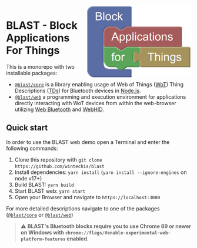 <img src="packages/web/public/assets/media/logo.png" alt="BLAST logo" title="BLAST" align="right" height="200" />

# BLAST - Block Applications For Things
This is a monorepo with two installable packages:
* [`@blast/core`](./packages/core/) is a library enabling usage of Web of Things ([WoT](https://www.w3.org/TR/wot-architecture/)) Thing Descriptions ([TDs](https://www.w3.org/2019/wot/td)) for Bluetooth devices in [Node.js](https://nodejs.org/).
* [`@blast/web`](./packages/web/) a programming and execution environment for applications directly interacting with WoT devices from within the web-browser utilizing [Web Bluetooth](https://webbluetoothcg.github.io/web-bluetooth/) and [WebHID](https://wicg.github.io/webhid/).

## Quick start
In order to use the BLAST web demo open a Terminal and enter the following commands:
1. Clone this repository with `git clone https://github.com/wintechis/blast`
2. Install dependencies: `yarn install` (`yarn install --ignore-engines` on node v17+)
3. Build BLAST: `yarn build`
4. Start BLAST web: `yarn start`
5. Open your Browser and navigate to `https://localhost:3000`

For more detailed descriptions navigate to one of the packages ([`@blast/core`](./packages/core/) or [`@blast/web`](./packages/web/))

> :warning: **BLAST's Bluetooth blocks require you to use Chrome 89 or newer on Windows with `chrome://flags/#enable-experimental-web-platform-features` enabled.**

